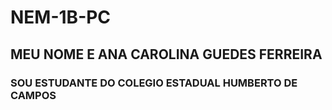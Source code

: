 # NEM-1B-PC
## MEU NOME E ANA CAROLINA GUEDES FERREIRA 
### SOU ESTUDANTE DO COLEGIO ESTADUAL HUMBERTO DE CAMPOS 
####
